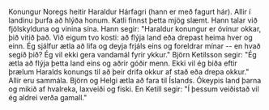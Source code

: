 ﻿Konungur Noregs heitir Haraldur Hárfagri (hann er með fagurt hár).
Allir í landinu þurfa að hlýða honum.
Katli finnst þetta mjög slæmt.
Hann talar við fjölskylduna og vinina sína.
Hann segir: "Haraldur konungur er óvinur okkar, þið vitið það.
Við eigum tvo kosti: að flýja land eða drepast heima hver og einn.
Ég sjálfur ætla að lifa og deyja frjáls eins og foreldrar mínar -- en hvað segið þið?
Ég vil ekki gera vandamál fyrir ykkur."
Björn Ketilsson segir: "Ég ætla að flýja þetta land eins og aðrir góðir menn.
Ekki vil ég biða eftir þrælum Haralds konungs til að þeir drifa okkur af stað eða drepa okkur."
Allir eru sammála.
Björn og Helgi ætla að fara til Íslands.
Ókeypis land þarna og mikið af hvalreka, laxveiði og fiski.
En Ketill segir: "Í þessum veiðistað vil ég aldrei verða gamall."
